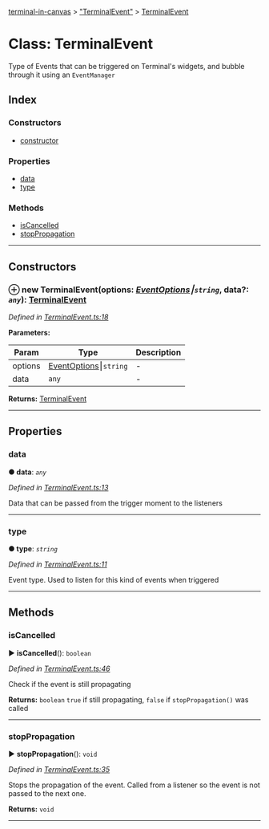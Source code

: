 [terminal-in-canvas](../README.md) > ["TerminalEvent"](../modules/_terminalevent_.md) > [TerminalEvent](../classes/_terminalevent_.terminalevent.md)



# Class: TerminalEvent


Type of Events that can be triggered on Terminal's widgets, and bubble through it using an `EventManager`

## Index

### Constructors

* [constructor](_terminalevent_.terminalevent.md#constructor)


### Properties

* [data](_terminalevent_.terminalevent.md#data)
* [type](_terminalevent_.terminalevent.md#type)


### Methods

* [isCancelled](_terminalevent_.terminalevent.md#iscancelled)
* [stopPropagation](_terminalevent_.terminalevent.md#stoppropagation)



---
## Constructors
<a id="constructor"></a>


### ⊕ **new TerminalEvent**(options: *[EventOptions](../interfaces/_terminalevent_.eventoptions.md)⎮`string`*, data?: *`any`*): [TerminalEvent](_terminalevent_.terminalevent.md)


*Defined in [TerminalEvent.ts:18](https://github.com/danikaze/terminal-in-canvas/blob/04a5bae/src/TerminalEvent.ts#L18)*



**Parameters:**

| Param | Type | Description |
| ------ | ------ | ------ |
| options | [EventOptions](../interfaces/_terminalevent_.eventoptions.md)⎮`string`   |  - |
| data | `any`   |  - |





**Returns:** [TerminalEvent](_terminalevent_.terminalevent.md)

---


## Properties
<a id="data"></a>

###  data

**●  data**:  *`any`* 

*Defined in [TerminalEvent.ts:13](https://github.com/danikaze/terminal-in-canvas/blob/04a5bae/src/TerminalEvent.ts#L13)*



Data that can be passed from the trigger moment to the listeners




___

<a id="type"></a>

###  type

**●  type**:  *`string`* 

*Defined in [TerminalEvent.ts:11](https://github.com/danikaze/terminal-in-canvas/blob/04a5bae/src/TerminalEvent.ts#L11)*



Event type. Used to listen for this kind of events when triggered




___


## Methods
<a id="iscancelled"></a>

###  isCancelled

► **isCancelled**(): `boolean`



*Defined in [TerminalEvent.ts:46](https://github.com/danikaze/terminal-in-canvas/blob/04a5bae/src/TerminalEvent.ts#L46)*



Check if the event is still propagating




**Returns:** `boolean`
`true` if still propagating, `false` if `stopPropagation()` was called






___

<a id="stoppropagation"></a>

###  stopPropagation

► **stopPropagation**(): `void`



*Defined in [TerminalEvent.ts:35](https://github.com/danikaze/terminal-in-canvas/blob/04a5bae/src/TerminalEvent.ts#L35)*



Stops the propagation of the event. Called from a listener so the event is not passed to the next one.




**Returns:** `void`





___


